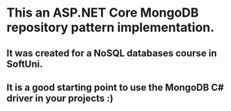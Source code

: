 # This an ASP.NET Core MongoDB repository pattern implementation.

## It was created for a NoSQL databases course in SoftUni.

## It is a good starting point to use the MongoDB C# driver in your projects :) 